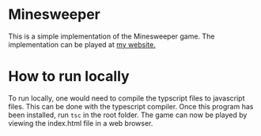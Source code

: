 # Minesweeper
This is a simple implementation of the Minesweeper game. The implementation can be played at [my website.](https://kaholaz.ddns.net/minesweeper)

# How to run locally
To run locally, one would need to compile the typscript files to javascript files. This can be done with the typescript compiler. Once this program has been installed, run `tsc` in the root folder. The game can now be played by viewing the index.html file in a web browser.
